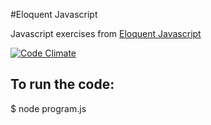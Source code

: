 #Eloquent Javascript

Javascript exercises from [Eloquent Javascript]

[![Code Climate](https://codeclimate.com/github/StephanMusgrave/Eloquent-Javascript/badges/gpa.svg)](https://codeclimate.com/github/StephanMusgrave/Eloquent-Javascript)

## To run the code:
$ node program.js

[Steve Musgrave]:https://github.com/StephanMusgrave
[Eloquent Javascript]:http://eloquentjavascript.net/